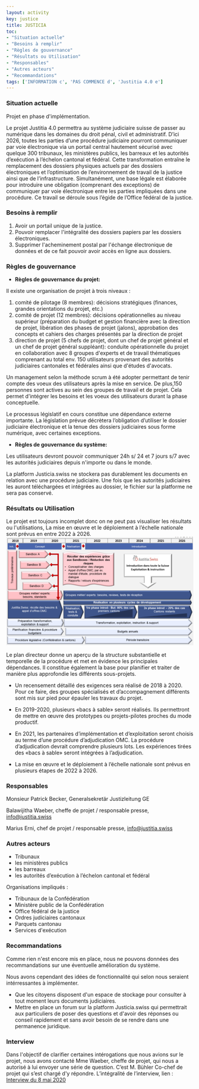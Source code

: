 ```yaml
---
layout: activity
key: justice
title: JUSTICIA
toc:
- "Situation actuelle"
- "Besoins à remplir"
- "Règles de gouvernance"
- "Résultats ou Utilisation"
- "Responsables"
- "Autres acteurs"
- "Recommandations"
tags: ['INFORMATION c', 'PAS COMMENCE d', 'Justitia 4.0 e']
---
```


### Situation actuelle
Projet en phase d'implémentation.

Le projet Justitia 4.0 permettra au système judiciaire suisse de passer au numérique dans les domaines du droit pénal, civil et administratif. D’ici 2026, toutes les parties d’une procédure judiciaire pourront communiquer par voie électronique via un portail central hautement sécurisé avec quelque 300 tribunaux, les ministères publics, les barreaux et les autorités d’exécution à l’échelon cantonal et fédéral. Cette transformation entraîne le remplacement des dossiers physiques actuels par des dossiers électroniques et l’optimisation de l’environnement de travail de la justice ainsi que de l’infrastructure. Simultanément, une base légale est élaborée pour introduire une obligation (comprenant des exceptions) de communiquer par voie électronique entre les parties impliquées dans une procédure. Ce travail se déroule sous l’égide de l’Office fédéral de la justice.
### Besoins à remplir

1. Avoir un portail unique de la justice.
2. Pouvoir remplacer l'intégralité des dossiers papiers par les dossiers électroniques.
3. Supprimer l'acheminement postal par l'échange électronique de données et de ce fait pouvoir avoir accès en ligne aux dossiers.


### Règles de gouvernance

* **Règles de gouvernance du projet:**

Il existe une organisation de projet à trois niveaux :
1. comité de pilotage (8 membres): décisions stratégiques (finances, grandes orientations du projet, etc.)
2. comité de projet (12 membres): décisions opérationnelles au niveau supérieur (préparation du budget et gestion financière avec la direction de projet, libération des phases de projet (jalons), approbation des concepts et cahiers des charges présentés par la direction de projet
3. direction de projet (5 chefs de projet, dont un chef de projet général et un chef de projet général suppléant): conduite opérationnelle du projet en collaboration avec 8 groupes d'experts et de travail thématiques comprenant au total env. 150 utilisateurs provenant des autorités judiciaires cantonales et fédérales ainsi que d'études d'avocats.

Un management selon la méthode scrum à été adopter permettant de tenir compte des voeux des utilisateurs après la mise en service. De plus,150 personnes sont actives au sein des groupes de travail et de projet. Cela permet d'intégrer les besoins et les voeux des utilisateurs durant la phase conceptuelle.  

Le processus législatif en cours constitue une dépendance externe importante. 
La législation prévue décrètera l’obligation d’utiliser le dossier judiciaire électronique et la tenue des dossiers judiciaires sous forme numérique, avec certaines exceptions.

* **Règles de gouvernance du système:**

Les utilisateurs devront pouvoir communiquer 24h s/ 24 et 7 jours s/7 avec les autorités judiciaires depuis n'importe ou dans le monde.

La platform Justicia.swiss ne stockera pas durablement les documents en relation avec une procédure judiciaire. Une fois que les autorités judiciaires les auront téléchargées et intégrées au dossier, le fichier sur la platforme ne sera pas conservé.

### Résultats ou Utilisation
Le projet est toujours incomplet donc on ne peut pas visualiser les résultats ou l'utilisations, 
La mise en œuvre et le déploiement à l’échelle nationale sont prévus en entre 2022 à 2026.
!['plan'](images/MasterplanFR-1024x590.png )

Le plan directeur donne un aperçu de la structure substantielle et temporelle de la procédure et met en évidence les principales dépendances. Il constitue également la base pour planifier et traiter de manière plus approfondie les différents sous-projets.

* Un recensement détaillé des exigences sera réalisé de 2018 à 2020. Pour ce faire, des groupes spécialisés et d’accompagnement différents sont mis sur pied pour épauler les travaux du projet.

* En 2019-2020, plusieurs «bacs à sable» seront réalisés. Ils permettront de mettre en œuvre des prototypes ou projets-pilotes proches du mode productif.

* En 2021, les partenaires d’implémentation et d’exploitation seront choisis au terme d’une procédure d’adjudication OMC. La procédure d’adjudication devrait comprendre plusieurs lots.
Les expériences tirées des «bacs à sable» seront intégrées à l’adjudication.

* La mise en œuvre et le déploiement à l’échelle nationale sont prévus en plusieurs étapes de 2022 à 2026.

### Responsables
Monsieur Patrick Becker, Generalsekretär Justizleitung GE

Balawijitha Waeber, cheffe de projet / responsable presse, info@justitia.swiss

Marius Erni, chef de projet / responsable presse, info@justitia.swiss
### Autres acteurs
* Tribunaux
* les ministères publics
* les barreaux
* les autorités d’exécution à l’échelon cantonal et fédéral

Organisations impliqués :

* Tribunaux de la Confédération
* Ministère public de la Confédération
* Office fédéral de la justice
* Ordres judiciaires cantonaux
* Parquets cantonau
* Services d'exécution

### Recommandations

Comme rien n'est encore mis en place, nous ne pouvons données des recommandations sur une éventuelle amélioration du système.

Nous avons cependant des idées de fonctionnalité qui selon nous seraient intérressantes à implémenter. 

* Que les citoyens disposent d'un espace de stockage pour consulter à tout moment leurs documents judiciaires.
* Mettre en place un forum sur la platform Justicia.swiss qui permettrait aux particuliers de poser des questions et d'avoir des réponses ou conseil rapidement et sans avoir besoin de se rendre dans une permanence juridique.

### Interview
Dans l'objectif de clarifier certaines intérogations que nous avions sur le projet, nous avons contacté Mme Waeber, cheffe de projet, qui nous a autorisé à lui envoyer une série de question. C’est M. Bühler Co-chef de projet qui s’est chargé d'y répondre. L’intégralité de l’interview, lien :
[Interview du 8 mai 2020](/_documents/HES_Questions_Justitia4_0_reponses_JBU.pdf)

